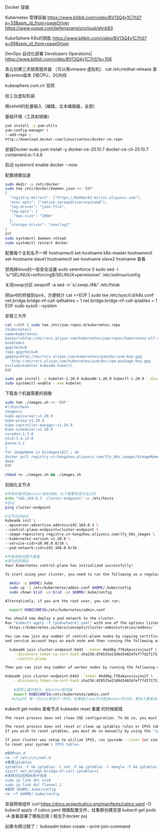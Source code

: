 

Docker	容器

Kubernetes	管理容器
https://www.bilibili.com/video/BV13Q4y1C7hS?p=33&spm_id_from=pageDriver
https://www.yuque.com/leifengyang/oncloud/ghnb83

KubeSphere	K8s的钥匙
https://www.bilibili.com/video/BV13Q4y1C7hS?p=69&spm_id_from=pageDriver

DevOps	自动化部署 Developers Operations|
https://www.bilibili.com/video/BV13Q4y1C7hS?p=106

青云创建三天按需服务器	（可以用vmware 虚拟机）
cat  /etc/redhat-release		 查看centos版本
2核CPU，2G内存



kubesphere.com.cn		官网

给三台虚拟机装

用xshell的批量输入（编辑，文本编辑器，全部）

基础环境（工具和镜像）

```sh
yum install -y yum-utils
yum-config-manager \
--add-repo \
http://download.docker.com/linux/centos/docker-ce.repo
```

安装Docker
sudo yum install -y docker-ce-20.10.7 docker-ce-cli-20.10.7 containerd.io-1.4.6

启动
systemctl enable docker --now

配置镜像加速

```sh
sudo mkdir -p /etc/docker
sudo tee /etc/docker/daemon.json <<-'EOF'
{
  "registry-mirrors": ["https://82m9ar63.mirror.aliyuncs.com"],
  "exec-opts": ["native.cgroupdriver=systemd"],
  "log-driver": "json-file",
  "log-opts": {
    "max-size": "100m"
  },
  "storage-driver": "overlay2"
}
EOF
sudo systemctl daemon-reload
sudo systemctl restart docker
```

配置每个主机名不一样
hostnamectl set-hostname k8s-master
hostnamectl set-hostname slave1
hostnamectl set-hostname slave2
hostname		查看

禁用掉linux的一些安全设置
sudo setenforce 0
sudo sed -i 's/^SELINUX=enforcing$/SELINUX=permissive/' /etc/selinux/config

关闭swap分区
swapoff -a
sed -ri 's/.*swap.*/#&/' /etc/fstab

把ipv6的桥接到ipv4，方便统计
cat <<EOF | sudo tee /etc/sysctl.d/k8s.conf
net.bridge.bridge-nf-call-ip6tables = 1
net.bridge.bridge-nf-call-iptables = 1
EOF
sudo sysctl --system

安装三大件


```sh
cat <<EOF | sudo tee /etc/yum.repos.d/kubernetes.repo
[kubernetes]
name=Kubernetes
baseurl=http://mirrors.aliyun.com/kubernetes/yum/repos/kubernetes-el7-x86_64
enabled=1
gpgcheck=0
repo_gpgcheck=0
gpgkey=http://mirrors.aliyun.com/kubernetes/yum/doc/yum-key.gpg
   http://mirrors.aliyun.com/kubernetes/yum/doc/rpm-package-key.gpg
exclude=kubelet kubeadm kubectl
EOF

sudo yum install -y kubelet-1.20.9 kubeadm-1.20.9 kubectl-1.20.9 --disableexcludes=kubernetes
sudo systemctl enable --now kubelet
```

下载各个机器需要的镜像

```sh
sudo tee ./images.sh <<-'EOF'
#!/bin/bash
images=(
kube-apiserver:v1.20.9
kube-proxy:v1.20.9
kube-controller-manager:v1.20.9
kube-scheduler:v1.20.9
coredns:1.7.0
etcd:3.4.13-0
pause:3.2
)
for imageName in ${images[@]} ; do
docker pull registry.cn-hangzhou.aliyuncs.com/lfy_k8s_images/$imageName
done
EOF
   
chmod +x ./images.sh && ./images.sh
```

初始化主节点

```sh
#所有机器添加master域名映射，以下需要修改为自己的
echo "192.169.0.3  cluster-endpoint" >> /etc/hosts
#验证
ping cluster-endpoint

#主节点初始化
kubeadm init \
--apiserver-advertise-address=192.169.0.3 \
--control-plane-endpoint=cluster-endpoint \
--image-repository registry.cn-hangzhou.aliyuncs.com/lfy_k8s_images \
--kubernetes-version v1.20.9 \
--service-cidr=10.96.0.0/16 \
--pod-network-cidr=192.168.0.0/16

#所有网络范围不重叠
#成功后的输出
Your Kubernetes control-plane has initialized successfully!

To start using your cluster, you need to run the following as a regular user:

  mkdir -p $HOME/.kube
  sudo cp -i /etc/kubernetes/admin.conf $HOME/.kube/config
  sudo chown $(id -u):$(id -g) $HOME/.kube/config

Alternatively, if you are the root user, you can run:

  export KUBECONFIG=/etc/kubernetes/admin.conf

You should now deploy a pod network to the cluster.
Run "kubectl apply -f [podnetwork].yaml" with one of the options listed at:
  https://kubernetes.io/docs/concepts/cluster-administration/addons/

You can now join any number of control-plane nodes by copying certificate authorities
and service account keys on each node and then running the following as root:

  kubeadm join cluster-endpoint:6443 --token 4bdd8g.ff8akpvxzzvjnu1f \
    --discovery-token-ca-cert-hash sha256:df8535e23d6d34024fef77d2f1753f1a644a6d1ac8487531d9bbbe38c9ba2ca0 \
    --control-plane 

Then you can join any number of worker nodes by running the following on each as root:

kubeadm join cluster-endpoint:6443 --token 4bdd8g.ff8akpvxzzvjnu1f \
    --discovery-token-ca-cert-hash sha256:df8535e23d6d34024fef77d2f1753f1a644a6d1ac8487531d9bbbe38c9ba2ca0
    
    #按照上面的提示，在master服务器
    export KUBECONFIG=/etc/kubernetes/admin.conf
   #sha256 每一次init都是不一样的，如果是slave节点就用woker的代码，要加入董事会的节点就用cotrol-plane的代码

```

kubectl get nodes		查看节点
kubeadm reset		重置 的时候报错

```sh
The reset process does not clean CNI configuration. To do so, you must remove /etc/cni/net.d

The reset process does not reset or clean up iptables rules or IPVS tables.
If you wish to reset iptables, you must do so manually by using the "iptables" command.

If your cluster was setup to utilize IPVS, run ipvsadm --clear (or similar)
to reset your system's IPVS tables.

#删除net.d
rm -rf /etc/cni/net.d
#重置iptables
iptables -F && iptables -t nat -F && iptables -t mangle -F && iptables -X
sysctl net.bridge.bridge-nf-call-iptables=1
#清除对应的残余网卡信息
sudo ip link del cni0
sudo ip link del flannel.1
#删除 $HOME/.kube/config
rm -rf $HOME/.kube/config
```

安装网络组件
curl https://docs.projectcalico.org/manifests/calico.yaml -O
kubectl apply -f calico.yaml		根据配置文件，给集群创建资源
kubectl get pods -A		查看部署了哪些应用 ( 相当于docker ps)

如果令牌过期了：
kubeadm token create --print-join-command

